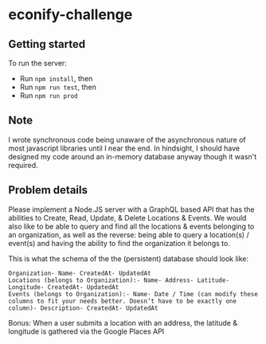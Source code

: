 # econify-challenge

## Getting started
To run the server:
* Run `npm install`, then
* Run `npm run test`, then
* Run `npm run prod`

## Note
I wrote synchronous code being unaware of the asynchronous nature of most javascript libraries until I near the end. In hindsight, I should have designed my code around an in-memory database anyway though it wasn't required.

## Problem details

Please implement a Node.JS server with a GraphQL based API that has the abilities to Create, Read, Update, & Delete Locations & Events. We would also like to be able to query and find all the locations & events belonging to an organization, as well as the reverse: being able to query a location(s) / event(s) and having the ability to find the organization it belongs to.

This is what the schema of the the (persistent) database should look like:

    Organization- Name- CreatedAt- UpdatedAt
    Locations (belongs to Organization):- Name- Address- Latitude- Longitude- CreatedAt- UpdatedAt
    Events (belongs to Organization):- Name- Date / Time (can modify these columns to fit your needs better. Doesn’t have to be exactly one column)- Description- CreatedAt- UpdatedAt

Bonus: When a user submits a location with an address, the latitude & longitude is gathered via the Google Places API
